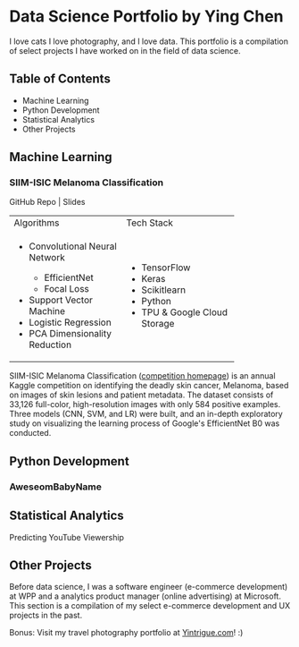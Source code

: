 # Data Science Portfolio by Ying Chen

I love cats I love photography, and I love data. This portfolio is a compilation of select projects I have worked on in the field of data science.

## Table of Contents

- Machine Learning
- Python Development
- Statistical Analytics
- Other Projects

## Machine Learning

### SIIM-ISIC Melanoma Classification 

GitHub Repo | Slides

<table border="0" style="width:80%;">
	<tr>
    <td style="width:50%;">Algorithms</td>
		<td style="width:50%;">Tech Stack</td>
  </tr>
  <tr>
    <td style="width:50%;">
      <ul>
        <li>Convolutional Neural Network</li>
        <ul>
        	<li>EfficientNet</li>
	        <li>Focal Loss</li>
        </ul>
        <li>Support Vector Machine</li>
        <li>Logistic Regression</li>
        <li>PCA Dimensionality Reduction</li>
      </ul>
    </td>
		<td style="width:50%;">
      <ul>
        <li>TensorFlow</li>
        <li>Keras</li>
        <li>Scikitlearn</li>
        <li>Python</li>
        <li>TPU & Google Cloud Storage</li>
      </ul>
    </td>
  </tr>
</table>

SIIM-ISIC Melanoma Classification ([competition homepage](https://www.kaggle.com/c/siim-isic-melanoma-classification)) is an annual Kaggle competition on identifying the deadly skin cancer, Melanoma, based on images of skin lesions and patient metadata. The dataset consists of 33,126 full-color, high-resolution images with only 584 positive examples. Three models (CNN, SVM, and LR) were built, and an in-depth exploratory study on visualizing the learning process of Google's EfficientNet B0  was conducted.

## Python Development

### AweseomBabyName

## Statistical Analytics

Predicting YouTube Viewership

## Other Projects

Before data science, I was a software engineer (e-commerce development) at WPP and a analytics product manager (online advertising) at Microsoft. This section is a compilation of my select e-commerce development and UX projects in the past.

Bonus: Visit my travel photography portfolio at [Yintrigue.com]()! :)